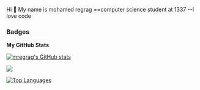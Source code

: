 Hi 👋 My name is mohamed regrag
==computer science student at 1337
--I love code

### Badges

<b>My GitHub Stats</b>

<a href="http://www.github.com/mregrag"><img src="https://github-readme-stats.vercel.app/api?username=mregrag&show_icons=true&hide=&count_private=true&title_color=0891b2&text_color=ffffff&icon_color=0891b2&bg_color=1c1917&hide_border=true&show_icons=true" alt="mregrag's GitHub stats" /></a>

<a href="http://www.github.com/mregrag"><img src="https://github-readme-streak-stats.herokuapp.com/?user=mregrag&stroke=ffffff&background=1c1917&ring=0891b2&fire=0891b2&currStreakNum=ffffff&currStreakLabel=0891b2&sideNums=ffffff&sideLabels=ffffff&dates=ffffff&hide_border=true" /></a>

<a href="https://github.com/mregrag" align="left"><img src="https://github-readme-stats.vercel.app/api/top-langs/?username=mregrag&langs_count=10&title_color=0891b2&text_color=ffffff&icon_color=0891b2&bg_color=1c1917&hide_border=true&locale=en&custom_title=Top%20%Languages" alt="Top Languages" /></a>
